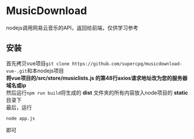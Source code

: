 # MusicDownload
nodejs调用网易云音乐的API，返回给前端，仅供学习参考
## 安装
首先拷贝vue项目`git clone https://github.com/supercpq/musicdownload-vue-.git`和本nodejs项目 <br>
**将vue项目的/src/store/musiclists.js 的第48行axios请求地址改为您的服务器域名或ip** <br>
然后运行`npm run build`将生成的 **dist** 文件夹的所有内容放入node项目的 **static** 目录下<br>
最后，运行
```
node app.js
```
即可
